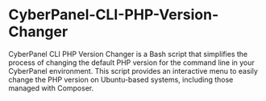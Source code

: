 # CyberPanel-CLI-PHP-Version-Changer
CyberPanel CLI PHP Version Changer is a Bash script that simplifies the process of changing the default PHP version for the command line in your CyberPanel environment. This script provides an interactive menu to easily change the PHP version on Ubuntu-based systems, including those managed with Composer.
